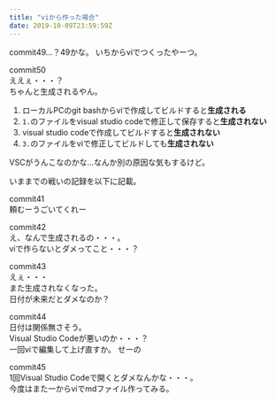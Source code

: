```yaml
---
title: "viから作った場合"
date: 2019-10-09T23:59:59Z
---
```


commit49…？49かな。
いちからviでつくったやーつ。  

commit50  
ええぇ・・・？  
ちゃんと生成されるやん。  

1. ローカルPCのgit bashからviで作成してビルドすると**生成される**
2. `1.`のファイルをvisual studio codeで修正して保存すると**生成されない**
3. visual studio codeで作成してビルドすると**生成されない**
4. `3.`のファイルをviで修正してビルドしても**生成されない**

VSCがうんこなのかな…なんか別の原因な気もするけど。


いままでの戦いの記録を以下に記載。


commit41  
頼むーうごいてくれー  


commit42  
え、なんで生成されるの・・・。  
viで作らないとダメってこと・・・？  


commit43  
えぇ・・・  
また生成されなくなった。  
日付が未来だとダメなのか？  


commit44  
日付は関係無さそう。  
Visual Studio Codeが悪いのか・・・？  
一回viで編集して上げ直すか。 せーの  


commit45  
1回Visual Studio Codeで開くとダメなんかな・・・。  
今度はまた一からviでmdファイル作ってみる。  



